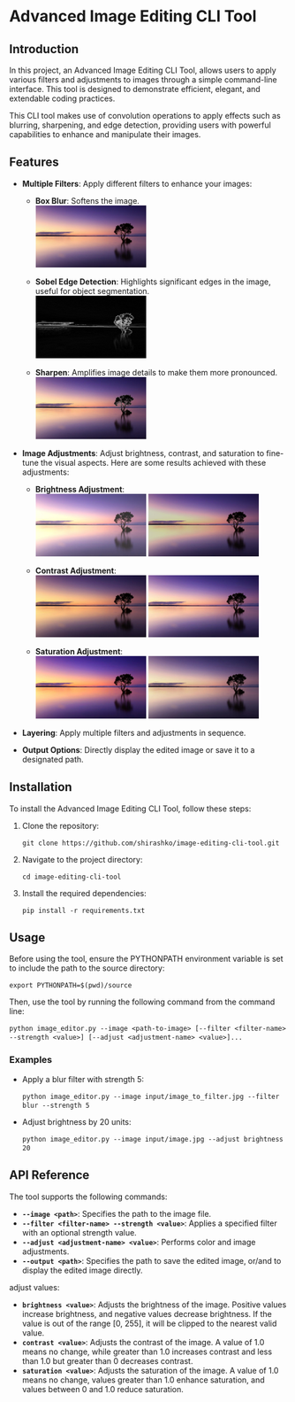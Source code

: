# Advanced Image Editing CLI Tool

## Introduction

In this project, an Advanced Image Editing CLI Tool, allows users to apply various filters and adjustments to images through a simple command-line interface. This tool is designed to demonstrate efficient, elegant, and extendable coding practices.

This CLI tool makes use of convolution operations to apply effects such as blurring, sharpening, and edge detection, providing users with powerful capabilities to enhance and manipulate their images.

## Features

- **Multiple Filters**: Apply different filters to enhance your images:
  - **Box Blur**: Softens the image.
    <br>
    <img src="../docs/images/blurred_image_result.jpg" alt="Box Blur Example" title="Box Blur Result" width="200"/>
  
  - **Sobel Edge Detection**: Highlights significant edges in the image, useful for object segmentation.
    <br>
    <img src="../docs/images/edge_detected_image_result.jpg" alt="Sobel Edge Detection Example" title="Sobel Edge Detection Result" width="200"/>

  - **Sharpen**: Amplifies image details to make them more pronounced.
    <br>
    <img src="../docs/images/sharpened_image_result.jpg" alt="Sharpen Example" title="Sharpen Result" width="200"/>

    
- **Image Adjustments**: Adjust brightness, contrast, and saturation to fine-tune the visual aspects. Here are some results achieved with these adjustments:

  - **Brightness Adjustment**:
    <br>
    <img src="../docs/images/brightened_image_result.jpg" alt="Increased Brightness" title="Increased Brightness Result" width="200"/>
    <img src="../docs/images/darkened_image_result.jpg" alt="Decreased Brightness" title="Decreased Brightness Result" width="200"/>

  - **Contrast Adjustment**:
    <br>
    <img src="../docs/images/high_contrast_image_result.jpg" alt="Increased Contrast" title="Increased Contrast Result" width="200"/>
    <img src="../docs/images/low_contrast_image_result.jpg" alt="Decreased Contrast" title="Decreased Contrast Result" width="200"/>

  - **Saturation Adjustment**:
    <br>
    <img src="../docs/images/saturated_image_result.jpg" alt="Increased Saturation" title="Increased Saturation Result" width="200"/>
    <img src="../docs/images/desaturated_image_result.jpg" alt="Decreased Saturation" title="Decreased Saturation Result" width="200"/>

- **Layering**: Apply multiple filters and adjustments in sequence.
- **Output Options**: Directly display the edited image or save it to a designated path.

## Installation

To install the Advanced Image Editing CLI Tool, follow these steps:

1. Clone the repository:
   ```
   git clone https://github.com/shirashko/image-editing-cli-tool.git
   ```
2. Navigate to the project directory:
   ```
   cd image-editing-cli-tool
   ```
3. Install the required dependencies:
   ```
   pip install -r requirements.txt
   ```

## Usage
Before using the tool, ensure the PYTHONPATH environment variable is set to include the path to the source directory:
```
export PYTHONPATH=$(pwd)/source
```
Then, use the tool by running the following command from the command line:

```
python image_editor.py --image <path-to-image> [--filter <filter-name> --strength <value>] [--adjust <adjustment-name> <value>]...
```

### Examples

- Apply a blur filter with strength 5:
  ```
  python image_editor.py --image input/image_to_filter.jpg --filter blur --strength 5
  ```
- Adjust brightness by 20 units:
  ```
  python image_editor.py --image input/image.jpg --adjust brightness 20
  ```

## API Reference

The tool supports the following commands:

- **`--image <path>`**: Specifies the path to the image file.
- **`--filter <filter-name> --strength <value>`**: Applies a specified filter with an optional strength value.
- **`--adjust <adjustment-name> <value>`**: Performs color and image adjustments.
- **`--output <path>`**: Specifies the path to save the edited image, or/and to display the edited image directly.

adjust values:
  - **`brightness <value>`**: Adjusts the brightness of the image. Positive values increase brightness, and negative values decrease brightness. If the value is out of the range [0, 255], it will be clipped to the nearest valid value.
  - **`contrast <value>`**: Adjusts the contrast of the image. A value of 1.0 means no change, while greater than 1.0 increases contrast and less than 1.0 but greater than 0 decreases contrast.
  - **`saturation <value>`**: Adjusts the saturation of the image. A value of 1.0 means no change, values greater than 1.0 enhance saturation, and values between 0 and 1.0 reduce saturation.
